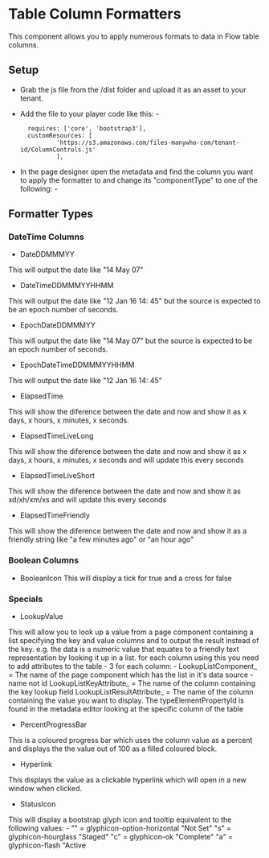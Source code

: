 # Table Column Formatters

This component allows you to apply numerous formats to data in Flow table columns.


## Setup

- Grab the js file from the /dist folder and upload it as an asset to your tenant.

- Add the file to your player code like this: -

        requires: ['core', 'bootstrap3'],
        customResources: [
                'https://s3.amazonaws.com/files-manywho-com/tenant-id/ColumnControls.js'
                ],

- In the page designer open the metadata and find the column you want to apply the formatter to and change its "componentType" to one of the following: -

## Formatter Types

### DateTime Columns

- DateDDMMMYY

This will output the date like "14 May 07"

- DateTimeDDMMMYYHHMM

This will output the date like "12 Jan 16 14: 45" but the source is expected to be an epoch number of seconds.

- EpochDateDDMMMYY

This will output the date like "14 May 07" but the source is expected to be an epoch number of seconds.

- EpochDateTimeDDMMMYYHHMM

This will output the date like "12 Jan 16 14: 45"

- ElapsedTime

This will show the diference between the date and now and show it as x days, x hours, x minutes, x seconds.

- ElapsedTimeLiveLong

This will show the diference between the date and now and show it as x days, x hours, x minutes, x seconds and will update this every seconds

- ElapsedTimeLiveShort	

This will show the diference between the date and now and show it as xd/xh/xm/xs and will update this every seconds

- ElapsedTimeFriendly		

This will show the diference between the date and now and show it as a friendly string like "a few minutes ago" or "an hour ago"

### Boolean Columns

- BooleanIcon				This will display a tick for true and a cross for false


### Specials

- LookupValue			

This will allow you to look up a value from a page component containing a list specifying the key and value columns and to 
output the result instead of the key. e.g. the data is a numeric value that equates to a friendly text representation by looking it up in a list.
for each column using this you need to add attributes to the table  - 3 for each column: -
LookupListComponent_<typeElementPropertyId of the column>  =  The name of the page component which has the list in it's data source - name not id
LookupListKeyAttribute_<typeElementPropertyId of the column>  =  The name of the column containing the key lookup field
LookupListResultAttribute_<typeElementPropertyId of the column>  =  The name of the column containing the value you want to display.
The typeElementPropertyId is found in the metadata editor looking at the specific column of the table

- PercentProgressBar	

This is a coloured progress bar which uses the column value as a percent and displays the the value out of 100 as a filled coloured block.

- Hyperlink				

This displays the value as a clickable hyperlink which will open in a new window when clicked.

- StatusIcon			

This will display a bootstrap glyph icon and tooltip equivalent to the following values: -
						""  = glyphicon-option-horizontal  "Not Set"
						"s" = glyphicon-hourglass  "Staged"
						"c" = glyphicon-ok  "Complete"
						"a" = glyphicon-flash  "Active


              
